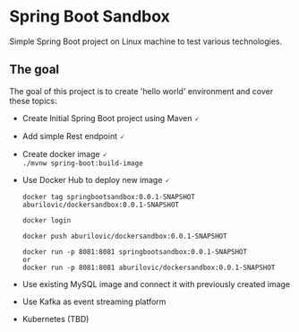 # Spring Boot Sandbox
Simple Spring Boot project on Linux machine to test various technologies.

## The goal
The goal of this project is to create 'hello world' environment and cover these topics:

- Create Initial Spring Boot project using Maven 🗸
- Add simple Rest endpoint 🗸
- Create docker image 🗸  
  `./mvnw spring-boot:build-image`


- Use Docker Hub to deploy new image 🗸

    ```
    docker tag springbootsandbox:0.0.1-SNAPSHOT aburilovic/dockersandbox:0.0.1-SNAPSHOT
    
    docker login
    
    docker push aburilovic/dockersandbox:0.0.1-SNAPSHOT
    
    docker run -p 8081:8081 springbootsandbox:0.0.1-SNAPSHOT
    or
    docker run -p 8081:8081 aburilovic/dockersandbox:0.0.1-SNAPSHOT
    ```

- Use existing MySQL image and connect it with previously created image
- Use Kafka as event streaming platform
- Kubernetes (TBD)
